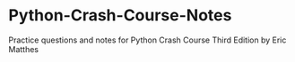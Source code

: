 # Python-Crash-Course-Notes
Practice questions and notes for Python Crash Course Third Edition by Eric Matthes

